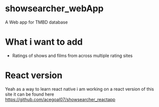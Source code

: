 # showsearcher_webApp
A Web app for TMBD database

# What i want to add
- Ratings of shows and films from across multiple rating sites

# React version
Yeah as a way to learn react native i am working on a react version of this site it can be found here https://github.com/acegoal07/showsearcher_reactapp